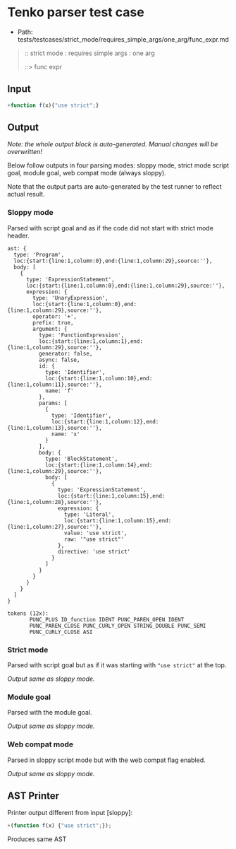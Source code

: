 # Tenko parser test case

- Path: tests/testcases/strict_mode/requires_simple_args/one_arg/func_expr.md

> :: strict mode : requires simple args : one arg
>
> ::> func expr

## Input

`````js
+function f(x){"use strict";}
`````

## Output

_Note: the whole output block is auto-generated. Manual changes will be overwritten!_

Below follow outputs in four parsing modes: sloppy mode, strict mode script goal, module goal, web compat mode (always sloppy).

Note that the output parts are auto-generated by the test runner to reflect actual result.

### Sloppy mode

Parsed with script goal and as if the code did not start with strict mode header.

`````
ast: {
  type: 'Program',
  loc:{start:{line:1,column:0},end:{line:1,column:29},source:''},
  body: [
    {
      type: 'ExpressionStatement',
      loc:{start:{line:1,column:0},end:{line:1,column:29},source:''},
      expression: {
        type: 'UnaryExpression',
        loc:{start:{line:1,column:0},end:{line:1,column:29},source:''},
        operator: '+',
        prefix: true,
        argument: {
          type: 'FunctionExpression',
          loc:{start:{line:1,column:1},end:{line:1,column:29},source:''},
          generator: false,
          async: false,
          id: {
            type: 'Identifier',
            loc:{start:{line:1,column:10},end:{line:1,column:11},source:''},
            name: 'f'
          },
          params: [
            {
              type: 'Identifier',
              loc:{start:{line:1,column:12},end:{line:1,column:13},source:''},
              name: 'x'
            }
          ],
          body: {
            type: 'BlockStatement',
            loc:{start:{line:1,column:14},end:{line:1,column:29},source:''},
            body: [
              {
                type: 'ExpressionStatement',
                loc:{start:{line:1,column:15},end:{line:1,column:28},source:''},
                expression: {
                  type: 'Literal',
                  loc:{start:{line:1,column:15},end:{line:1,column:27},source:''},
                  value: 'use strict',
                  raw: '"use strict"'
                },
                directive: 'use strict'
              }
            ]
          }
        }
      }
    }
  ]
}

tokens (12x):
       PUNC_PLUS ID_function IDENT PUNC_PAREN_OPEN IDENT
       PUNC_PAREN_CLOSE PUNC_CURLY_OPEN STRING_DOUBLE PUNC_SEMI
       PUNC_CURLY_CLOSE ASI
`````

### Strict mode

Parsed with script goal but as if it was starting with `"use strict"` at the top.

_Output same as sloppy mode._

### Module goal

Parsed with the module goal.

_Output same as sloppy mode._

### Web compat mode

Parsed in sloppy script mode but with the web compat flag enabled.

_Output same as sloppy mode._

## AST Printer

Printer output different from input [sloppy]:

````js
+(function f(x) {"use strict";});
````

Produces same AST
